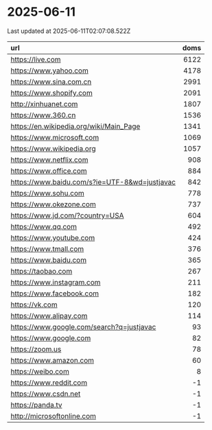 # 2025-06-11

<!-- BEGIN -->
Last updated at 2025-06-11T02:07:08.522Z

url | doms
:- | -:
https://live.com | 6122
https://www.yahoo.com | 4178
https://www.sina.com.cn | 2991
https://www.shopify.com | 2091
http://xinhuanet.com | 1807
https://www.360.cn | 1536
https://en.wikipedia.org/wiki/Main_Page | 1341
https://www.microsoft.com | 1069
https://www.wikipedia.org | 1057
https://www.netflix.com | 908
https://www.office.com | 884
https://www.baidu.com/s?ie=UTF-8&wd=justjavac | 842
https://www.sohu.com | 778
https://www.okezone.com | 737
https://www.jd.com/?country=USA | 604
https://www.qq.com | 492
https://www.youtube.com | 424
https://www.tmall.com | 376
https://www.baidu.com | 365
https://taobao.com | 267
https://www.instagram.com | 211
https://www.facebook.com | 182
https://vk.com | 120
https://www.alipay.com | 114
https://www.google.com/search?q=justjavac | 93
https://www.google.com | 82
https://zoom.us | 78
https://www.amazon.com | 60
https://weibo.com | 8
https://www.reddit.com | -1
https://www.csdn.net | -1
https://panda.tv | -1
http://microsoftonline.com | -1
<!-- END -->
